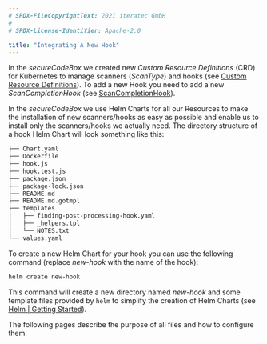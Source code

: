 ```yaml
---
# SPDX-FileCopyrightText: 2021 iteratec GmbH
#
# SPDX-License-Identifier: Apache-2.0

title: "Integrating A New Hook"
---
```


In the *secureCodeBox* we created new *Custom Resource Definitions* (CRD) for Kubernetes to manage scanners (*ScanType*) and hooks (see [Custom Resource Definitions](/docs/api/crds)).
To add a new Hook you need to add a new *ScanCompletionHook* (see [ScanCompletionHook](/docs/api/crds/scan-completion-hook)).

In the *secureCodeBox* we use Helm Charts for all our Resources to make the installation of new scanners/hooks as easy as possible and enable us to install only the scanners/hooks we actually need.
The directory structure of a hook Helm Chart will look something like this:

```bash
├── Chart.yaml
├── Dockerfile
├── hook.js
├── hook.test.js
├── package.json
├── package-lock.json
├── README.md
├── README.md.gotmpl
├── templates
│   ├── finding-post-processing-hook.yaml
│   ├── _helpers.tpl
│   └── NOTES.txt
└── values.yaml
```

To create a new Helm Chart for your hook you can use the following command (replace *new-hook* with the name of the hook):

```bash
helm create new-hook
```

This command will create a new directory named *new-hook* and some template files provided by `helm` to simplify the creation of Helm Charts (see [Helm | Getting Started](https://helm.sh/docs/chart_template_guide/getting_started/)).

The following pages describe the purpose of all files and how to configure them.

